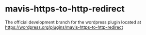 # mavis-https-to-http-redirect
The official development branch for the wordpress plugin located at https://wordpress.org/plugins/mavis-https-to-http-redirect
